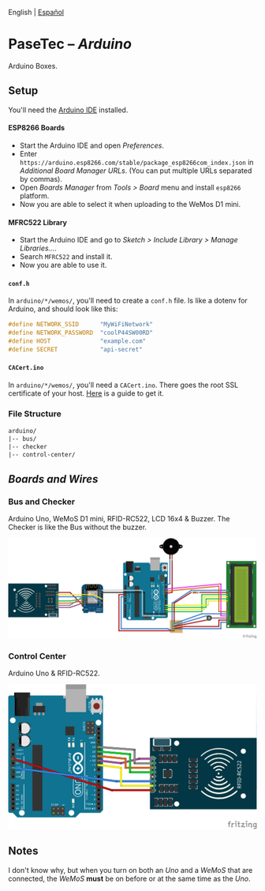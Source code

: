 English | [Español](README.es.md)

# PaseTec – _Arduino_

Arduino Boxes.

## Setup

You'll need the [Arduino IDE](https://www.arduino.cc/en/main/software) installed.

#### ESP8266 Boards

- Start the Arduino IDE and open _Preferences_.
- Enter `https://arduino.esp8266.com/stable/package_esp8266com_index.json` in _Additional Board Manager URLs_. (You can put multiple URLs separated by commas).
- Open _Boards Manager_ from _Tools > Board_ menu and install `esp8266` platform.
- Now you are able to select it when uploading to the WeMos D1 mini.

#### MFRC522 Library

- Start the Arduino IDE and go to _Sketch > Include Library > Manage Libraries..._.
- Search `MFRC522` and install it.
- Now you are able to use it.

#### `conf.h`

In `arduino/*/wemos/`, you'll need to create a `conf.h` file. Is like a dotenv for Arduino, and should look like this:

```c++
#define NETWORK_SSID      "MyWiFiNetwork"
#define NETWORK_PASSWORD  "coolP44SW00RD"
#define HOST              "example.com"
#define SECRET            "api-secret"
```

#### `CACert.ino`

In `arduino/*/wemos/`, you'll need a `CACert.ino`. There goes the root SSL certificate of your host. [Here](.get_cacert/GET_CACERT.md) is a guide to get it.

### File Structure

```
arduino/
|-- bus/
|-- checker
|-- control-center/
```

## _Boards and Wires_

### Bus and Checker

Arduino Uno, WeMoS D1 mini, RFID-RC522, LCD 16x4 & Buzzer.
The Checker is like the Bus without the buzzer.

![Bus](bus/bus.png)

### Control Center

Arduino Uno & RFID-RC522.

![Control Center](control-center/control-center.png)

## Notes

I don't know why, but when you turn on both an _Uno_ and a _WeMoS_ that are connected, the _WeMoS_ **must** be on before or at the same time as the _Uno_.